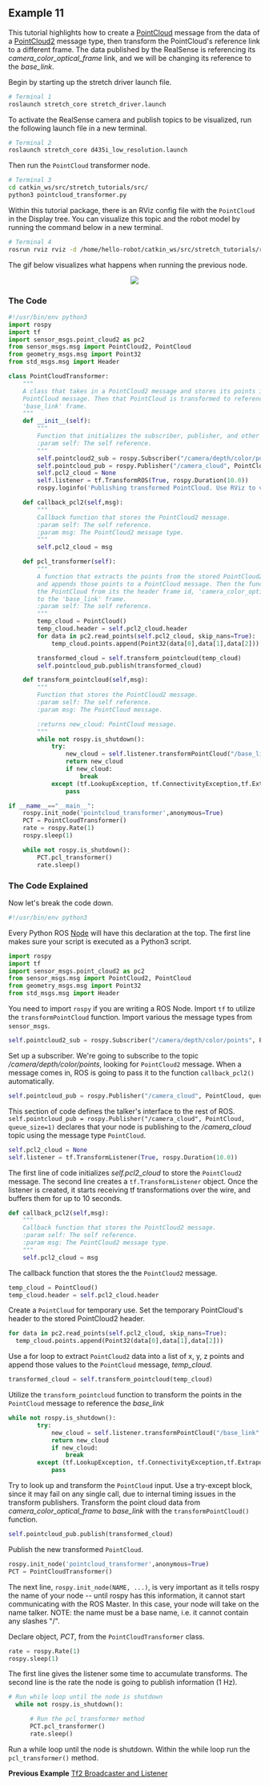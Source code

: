 ## Example 11

This tutorial highlights how to create a [PointCloud](http://docs.ros.org/en/melodic/api/sensor_msgs/html/msg/PointCloud.html) message from the data of a [PointCloud2](http://docs.ros.org/en/noetic/api/sensor_msgs/html/msg/PointCloud2.html) message type, then transform the PointCloud's reference link to a different frame. The data published by the RealSense is referencing its *camera_color_optical_frame* link, and we will be changing its reference to the *base_link*.

Begin by starting up the stretch driver launch file.

```bash
# Terminal 1
roslaunch stretch_core stretch_driver.launch
```

To activate the RealSense camera and publish topics to be visualized, run the following launch file in a new terminal.


```bash
# Terminal 2
roslaunch stretch_core d435i_low_resolution.launch
```

Then run the `PointCloud` transformer node.

```bash
# Terminal 3
cd catkin_ws/src/stretch_tutorials/src/
python3 pointcloud_transformer.py
```

Within this tutorial package, there is an RViz config file with the `PointCloud` in the Display tree. You can visualize this topic and the robot model by running the command below in a new terminal.

```bash
# Terminal 4
rosrun rviz rviz -d /home/hello-robot/catkin_ws/src/stretch_tutorials/rviz/PointCloud_transformer_example.rviz
```

The gif below visualizes what happens when running the previous node.

<p align="center">
  <img src="images/PointCloud_transformer.gif"/>
</p>



### The Code

```python
#!/usr/bin/env python3
import rospy
import tf
import sensor_msgs.point_cloud2 as pc2
from sensor_msgs.msg import PointCloud2, PointCloud
from geometry_msgs.msg import Point32
from std_msgs.msg import Header

class PointCloudTransformer:
    """
    A class that takes in a PointCloud2 message and stores its points into a
    PointCloud message. Then that PointCloud is transformed to reference the
    'base_link' frame.
    """
    def __init__(self):
        """
        Function that initializes the subscriber, publisher, and other variables.
        :param self: The self reference.
        """
        self.pointcloud2_sub = rospy.Subscriber("/camera/depth/color/points", PointCloud2, self.callback_pcl2, queue_size=1)
        self.pointcloud_pub = rospy.Publisher("/camera_cloud", PointCloud, queue_size=1)
        self.pcl2_cloud = None
        self.listener = tf.TransformROS(True, rospy.Duration(10.0))
        rospy.loginfo('Publishing transformed PointCloud. Use RViz to visualize')

    def callback_pcl2(self,msg):
        """
        Callback function that stores the PointCloud2 message.
        :param self: The self reference.
        :param msg: The PointCloud2 message type.
        """
        self.pcl2_cloud = msg

    def pcl_transformer(self):
        """
        A function that extracts the points from the stored PointCloud2 message
        and appends those points to a PointCloud message. Then the function transforms
        the PointCloud from its the header frame id, 'camera_color_optical_frame'
        to the 'base_link' frame.
        :param self: The self reference.
        """
        temp_cloud = PointCloud()
        temp_cloud.header = self.pcl2_cloud.header
        for data in pc2.read_points(self.pcl2_cloud, skip_nans=True):
            temp_cloud.points.append(Point32(data[0],data[1],data[2]))

        transformed_cloud = self.transform_pointcloud(temp_cloud)
        self.pointcloud_pub.publish(transformed_cloud)

    def transform_pointcloud(self,msg):
        """
        Function that stores the PointCloud2 message.
        :param self: The self reference.
        :param msg: The PointCloud message.

        :returns new_cloud: PointCloud message.
        """
        while not rospy.is_shutdown():
            try:
                new_cloud = self.listener.transformPointCloud("/base_link" ,msg)
                return new_cloud
                if new_cloud:
                    break
            except (tf.LookupException, tf.ConnectivityException,tf.ExtrapolationException):
                pass

if __name__=="__main__":
    rospy.init_node('pointcloud_transformer',anonymous=True)
    PCT = PointCloudTransformer()
    rate = rospy.Rate(1)
    rospy.sleep(1)

    while not rospy.is_shutdown():
        PCT.pcl_transformer()
        rate.sleep()
```

### The Code Explained
Now let's break the code down.

```python
#!/usr/bin/env python3
```
Every Python ROS [Node](http://wiki.ros.org/Nodes) will have this declaration at the top. The first line makes sure your script is executed as a Python3 script.

```python
import rospy
import tf
import sensor_msgs.point_cloud2 as pc2
from sensor_msgs.msg import PointCloud2, PointCloud
from geometry_msgs.msg import Point32
from std_msgs.msg import Header
```

You need to import `rospy` if you are writing a ROS Node. Import `tf` to utilize the `transformPointCloud` function. Import various the message types from `sensor_msgs`.

```python
self.pointcloud2_sub = rospy.Subscriber("/camera/depth/color/points", PointCloud2, self.callback_pcl2, queue_size=1)
```
Set up a subscriber.  We're going to subscribe to the topic */camera/depth/color/points*, looking for `PointCloud2` message.  When a message comes in, ROS is going to pass it to the function `callback_pcl2()` automatically.

```python
self.pointcloud_pub = rospy.Publisher("/camera_cloud", PointCloud, queue_size=1)
```

This section of code defines the talker's interface to the rest of ROS. `self.pointcloud_pub = rospy.Publisher("/camera_cloud", PointCloud, queue_size=1)` declares that your node is publishing to the */camera_cloud* topic using the message type `PointCloud`.

```python
self.pcl2_cloud = None
self.listener = tf.TransformListener(True, rospy.Duration(10.0))
```

The first line of code initializes *self.pcl2_cloud* to store the `PointCloud2` message. The second line creates a `tf.TransformListener` object. Once the listener is created, it starts receiving tf transformations over the wire, and buffers them for up to 10 seconds.

```python
def callback_pcl2(self,msg):
    """
    Callback function that stores the PointCloud2 message.
    :param self: The self reference.
    :param msg: The PointCloud2 message type.
    """
    self.pcl2_cloud = msg
```
The callback function that stores the the `PointCloud2` message.

```python
temp_cloud = PointCloud()
temp_cloud.header = self.pcl2_cloud.header
```

Create a `PointCloud` for temporary use. Set the temporary PointCloud's header to the stored PointCloud2 header.

```python
for data in pc2.read_points(self.pcl2_cloud, skip_nans=True):
  temp_cloud.points.append(Point32(data[0],data[1],data[2]))
```

Use a for loop to extract `PointCloud2` data into a list of x, y, z points and append those values to the `PointCloud` message, *temp_cloud*.

```python
transformed_cloud = self.transform_pointcloud(temp_cloud)
```

Utilize the `transform_pointcloud` function to transform the points in the `PointCloud` message to reference the *base_link*

```python
while not rospy.is_shutdown():
        try:
            new_cloud = self.listener.transformPointCloud("/base_link" ,msg)
            return new_cloud
            if new_cloud:
                break
        except (tf.LookupException, tf.ConnectivityException,tf.ExtrapolationException):
            pass
```

Try to look up and transform the `PointCloud` input. Use a try-except block, since it may fail on any single call, due to internal timing issues in the transform publishers. Transform the point cloud data from *camera_color_optical_frame* to *base_link* with the `transformPointCloud()` function.


```python
self.pointcloud_pub.publish(transformed_cloud)
```

Publish the new transformed `PointCloud`.

```python
rospy.init_node('pointcloud_transformer',anonymous=True)
PCT = PointCloudTransformer()

```
The next line, `rospy.init_node(NAME, ...)`, is very important as it tells rospy the name of your node -- until rospy has this information, it cannot start communicating with the ROS Master. In this case, your node will take on the name talker. NOTE: the name must be a base name, i.e. it cannot contain any slashes "/".

Declare object, *PCT*, from the `PointCloudTransformer` class.

```python
rate = rospy.Rate(1)
rospy.sleep(1)
```

The first line gives the listener some time to accumulate transforms. The second line is the rate the node is going to publish information (1 Hz).

```python
# Run while loop until the node is shutdown
  while not rospy.is_shutdown():

      # Run the pcl_transformer method
      PCT.pcl_transformer()
      rate.sleep()
```
Run a while loop until the node is shutdown. Within the while loop run the `pcl_transformer()` method.


**Previous Example** [Tf2 Broadcaster and Listener](example_10.md)
